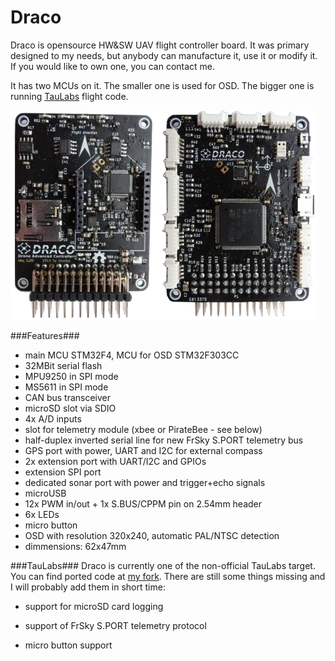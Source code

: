 Draco
==========

Draco is opensource HW&SW UAV flight controller board. It was primary designed to my needs, but anybody can manufacture it, use it or modify it. If you would like to own one, you can contact me. 

It has two MCUs on it. The smaller one is used for OSD. The bigger one is running [TauLabs][1] flight code.

![Draco board](/graphics/draco_side_by_side.png?raw=true "Draco board")

###Features###
* main MCU STM32F4, MCU for OSD STM32F303CC
* 32MBit serial flash
* MPU9250 in SPI mode
* MS5611 in SPI mode
* CAN bus transceiver
* microSD slot via SDIO
* 4x A/D inputs
* slot for telemetry module (xbee or PirateBee - see below)
* half-duplex inverted serial line for new FrSky S.PORT telemetry bus
* GPS port with power, UART and I2C for external compass
* 2x extension port with UART/I2C and GPIOs
* extension SPI port
* dedicated sonar port with power and trigger+echo signals
* microUSB
* 12x PWM in/out + 1x S.BUS/CPPM pin on 2.54mm header
* 6x LEDs
* micro button
* OSD with resolution 320x240, automatic PAL/NTSC detection
* dimmensions: 62x47mm

###TauLabs###
Draco is currently one of the non-official TauLabs target. You can find ported code at [my fork][2]. There are still some things missing and I will probably add them in short time:

* support for microSD card logging
* support of FrSky S.PORT telemetry protocol
* micro button support

  [1]: http://taulabs.org/
  [2]: https://github.com/strnadda/TauLabs/tree/draco
